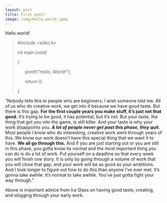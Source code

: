 ```yaml
---
layout: post
title: First post!
image: /img/hello_world.jpeg
---
```

Hello world!

>#include <stdio.h>   
>
>int main (void)  
>
>{  
>
>&nbsp;&nbsp;&nbsp;&nbsp;&nbsp;&nbsp;printf("Hello, World!");    
>
>&nbsp;&nbsp;&nbsp;&nbsp;&nbsp;&nbsp;return 0;  
>
>}  


“Nobody tells this to people who are beginners, I wish someone told me. All of us who do creative work, we get into it because we have good taste. But there is this gap. **For the first couple years you make stuff, it’s just not that good.** It’s trying to be good, it has potential, but it’s not. But your taste, the thing that got you into the game, is still killer. And your taste is why your work disappoints you. _**A lot of people never get past this phase, they quit.**_ Most people I know who do interesting, creative work went through years of this. We know our work doesn’t have this special thing that we want it to have. **We all go through this.** And if you are just starting out or you are still in this phase, you gotta know its normal and the most important thing you can do is do a lot of work. Put yourself on a deadline so that every week you will finish one story. It is only by going through a volume of work that you will close that gap, and your work will be as good as your ambitions. And I took longer to figure out how to do this than anyone I’ve ever met. It’s gonna take awhile. It’s normal to take awhile. You’ve just gotta fight your way through.”

Above is important advice from Ira Glass on having good taste, creating, and slogging through your early work. 
